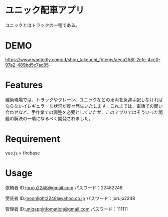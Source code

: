 # ユニック配車アプリ
 
ユニックとはトラックの一種である。
 
# DEMO
 
https://www.wantedly.com/id/shou_takeuchi_f/items/aeca258f-2efe-4cc0-97a2-489bd5c7ac85
 
# Features
 
建築現場では、トラックやクレーン、ユニックなどの車両を急遽手配しなければならないイレギュラーな状況が度々発生いたします。これまでは、電話での問い合わせなど、手作業での調整を必要としていたが、このアプリではそういった問題の解決の一助になるべく開発されました。
 
# Requirement

vue.js × firebase
 
# Usage
 
依頼者
ID:joruju2248@gmail.com
パスワード：22482248 

受託者
ID:moonlight2248@yahoo.co.jp
パスワード：joruju2248

管理者
ID:uniqappinfomation@gmail.com
パスワード：111111
